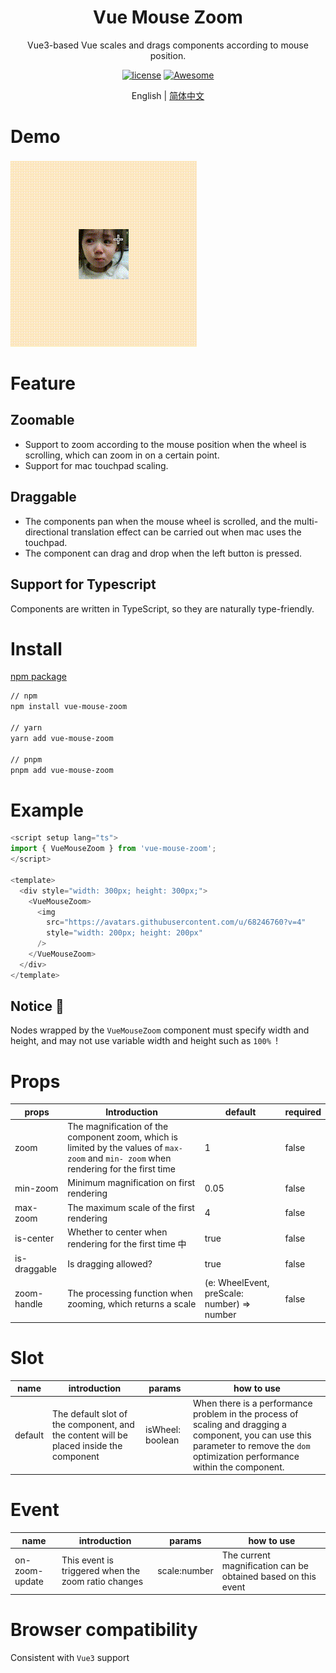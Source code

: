 <div align="center">
  <h1>Vue Mouse Zoom</h1>
</div>

<div align="center">

Vue3-based Vue scales and drags components according to mouse position.

[![license](https://img.shields.io/badge/license-MIT-blue.svg)](https://github.com/arco-design/arco-design/blob/main/LICENSE)
[![Awesome](https://cdn.rawgit.com/sindresorhus/awesome/d7305f38d29fed78fa85652e3a63e154dd8e8829/media/badge.svg)](https://github.com/zhaoyuqiqi/mouse-zoom)

</div>

<div align="center">

English | [简体中文](./README.zh-CN.md)

</div>

# Demo

![demo](/20240531174402_rec_.gif)

# Feature

## Zoomable

- Support to zoom according to the mouse position when the wheel is scrolling, which can zoom in on a certain point.
- Support for mac touchpad scaling.

## Draggable

- The components pan when the mouse wheel is scrolled, and the multi-directional translation effect can be carried out when mac uses the touchpad.
- The component can drag and drop when the left button is pressed.

## Support for Typescript

Components are written in TypeScript, so they are naturally type-friendly.

# Install

[npm package](https://www.npmjs.com/package/vue-mouse-zoom)

```bash
// npm
npm install vue-mouse-zoom

// yarn
yarn add vue-mouse-zoom

// pnpm
pnpm add vue-mouse-zoom
```

# Example

```typescript
<script setup lang="ts">
import { VueMouseZoom } from 'vue-mouse-zoom';
</script>

<template>
  <div style="width: 300px; height: 300px;">
    <VueMouseZoom>
      <img
        src="https://avatars.githubusercontent.com/u/68246760?v=4"
        style="width: 200px; height: 200px"
      />
    </VueMouseZoom>
  </div>
</template>

```

## Notice 📢

Nodes wrapped by the `VueMouseZoom` component must specify width and height, and may not use variable width and height such as `100% `!

# Props

| props        | Introduction                                                                                                                             | default                                     | required |
| ------------ | ---------------------------------------------------------------------------------------------------------------------------------------- | ------------------------------------------- | -------- |
| zoom         | The magnification of the component zoom, which is limited by the values of `max- zoom` and `min- zoom` when rendering for the first time | 1                                           | false    |
| min-zoom     | Minimum magnification on first rendering                                                                                                 | 0.05                                        | false    |
| max-zoom     | The maximum scale of the first rendering                                                                                                 | 4                                           | false    |
| is-center    | Whether to center when rendering for the first time 中                                                                                   | true                                        | false    |
| is-draggable | Is dragging allowed?                                                                                                                     | true                                        | false    |
| zoom-handle  | The processing function when zooming, which returns a scale                                                                              | (e: WheelEvent, preScale: number) => number | false    |

# Slot

| name    | introduction                                                                           | params           | how to use                                                                                                                                                                            |
| ------- | -------------------------------------------------------------------------------------- | ---------------- | ------------------------------------------------------------------------------------------------------------------------------------------------------------------------------------- |
| default | The default slot of the component, and the content will be placed inside the component | isWheel: boolean | When there is a performance problem in the process of scaling and dragging a component, you can use this parameter to remove the `dom` optimization performance within the component. |

# Event

| name           | introduction                                        | params       | how to use                                                    |
| -------------- | --------------------------------------------------- | ------------ | ------------------------------------------------------------- |
| on-zoom-update | This event is triggered when the zoom ratio changes | scale:number | The current magnification can be obtained based on this event |

# Browser compatibility

Consistent with `Vue3` support
